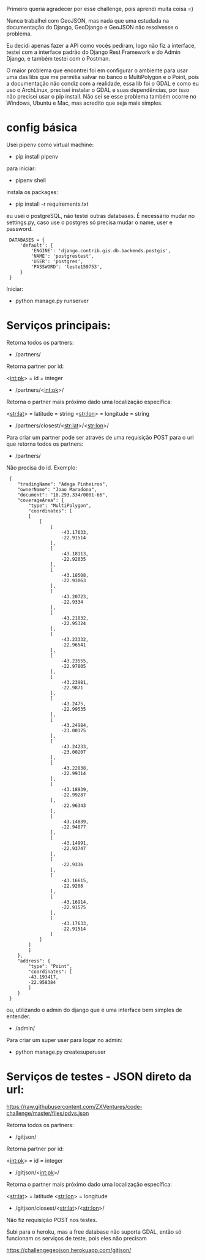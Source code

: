 Primeiro queria agradecer por esse challenge, pois aprendi muita coisa =)

Nunca trabalhei com GeoJSON, mas nada que uma estudada na documentação do Django, GeoDjango e GeoJSON não resolvesse o problema.

Eu decidi apenas fazer a API como vocês pediram, logo não fiz a interface, testei com a interface padrão do Django Rest Framework e do Admin Django, e também testei com o Postman.

O maior problema que encontrei foi em configurar o ambiente para usar uma das libs que me permitia salvar no banco o MultiPolygon e o Point, pois a documentação não condiz com a realidade, essa lib foi o GDAL e como eu uso o ArchLinux, precisei instalar o GDAL e suas dependências, por isso não precisei usar o pip install. 
Não sei se esse problema também ocorre no Windows, Ubuntu e Mac, mas acredito que seja mais simples.


# config básica

Usei pipenv como virtual machine:

- pip install pipenv

para iniciar:

- pipenv shell

instala os packages:

- pip install -r requirements.txt

eu usei o postgreSQL, não testei outras databases.
É necessário mudar no settings.py, caso use o postgres só precisa mudar o name, user e password.
```
 DATABASES = {
     'default': {
         'ENGINE': 'django.contrib.gis.db.backends.postgis',
         'NAME': 'postgrestest',
         'USER': 'postgres',
         'PASSWORD': 'teste159753',
     }
 }
```
Iniciar:

- python manage.py runserver


# Serviços principais:

Retorna todos os partners: 

- /partners/

Retorna partner por id:

<<int:pk>> = id = integer

- /partners/<<int:pk>>/

Retorna o partner mais próximo dado uma localização específica:

<<str:lat>> = latitude = string
<<str:lon>> = longitude = string

- /partners/closest/<<str:lat>>/<<str:lon>>/

Para criar um partner pode ser através de uma requisição POST para o url que retorna todos os partners: 

- /partners/

Não precisa do id.
Exemplo:
```
 {
    "tradingName": "Adega Pinheiros",
    "ownerName": "Joao Maradona",
    "document": "18.293.334/0001-66",
    "coverageArea": {
        "type": "MultiPolygon",
        "coordinates": [
        [
            [
                [
                    -43.17633,
                    -22.91514
                ],
                [
                    -43.18113,
                    -22.92035
                ],
                [
                    -43.18508,
                    -22.93063
                ],
                [
                    -43.20723,
                    -22.9334
                ],
                [
                    -43.21032,
                    -22.95324
                ],
                [
                    -43.23332,
                    -22.96541
                ],
                [
                    -43.23555,
                    -22.97805
                ],
                [
                    -43.23981,
                    -22.9871
                ],
                [
                    -43.2475,
                    -22.99535
                ],
                [
                    -43.24984,
                    -23.00175
                ],
                [
                    -43.24233,
                    -23.00207
                ],
                [
                    -43.22838,
                    -22.99314
                ],
                [
                    -43.18939,
                    -22.99287
                ],
                    -22.96343
                ],
                [
                    -43.14839,
                    -22.94877
                ],
                [
                    -43.14991,
                    -22.93747
                ],
                [
                    -22.9336
                ],
                [
                    -43.16615,
                    -22.9208
                ],
                [
                    -43.16914,
                    -22.91575
                ],
                [
                    -43.17633,
                    -22.91514
                ]
            ]
        ]
        ]
    },
    "address": {
        "type": "Point",
        "coordinates": [
        -43.193417,
        -22.958384
        ]
    }
 }
```
ou, utilizando o admin do django que é uma interface bem simples de entender.

- /admin/

Para criar um super user para logar no admin:

- python manage.py createsuperuser

# Serviços de testes - JSON direto da url:
https://raw.githubusercontent.com/ZXVentures/code-challenge/master/files/pdvs.json

Retorna todos os partners: 

- /gitjson/

Retorna partner por id:

<<int:pk>> = id = integer

- /gitjson/<<int:pk>>/

Retorna o partner mais próximo dado uma localização específica:

<<str:lat>> = latitude
<<str:lon>> = longitude

- /gitjson/closest/<<str:lat>>/<<str:lon>>/

Não fiz requisição POST nos testes.


Subi para o heroku, mas a free database não suporta GDAL, então só funcionam os serviços de teste, pois eles não precisam

https://challengegeojson.herokuapp.com/gitjson/
